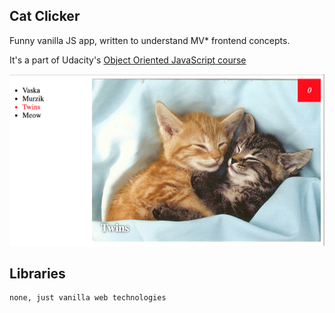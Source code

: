 ## Cat Clicker

Funny vanilla JS app, written to understand MV* frontend concepts.

It's a part of Udacity's [Object Oriented JavaScript course](https://www.udacity.com/course/object-oriented-javascript--ud015)

<div align="center">
  <img src="https://github.com/Cu7ious/Cat-Clicker/raw/master/images/Cat-Clicker-by-Cu7ious.png" alt="Cat Clicker"/>
</div>

## Libraries
```
none, just vanilla web technologies
```

